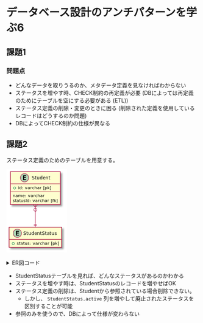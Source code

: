 # データベース設計のアンチパターンを学ぶ6

## 課題1

### 問題点

- どんなデータを取りうるのか、メタデータ定義を見なければわからない
- ステータスを増やす時、CHECK制約の再定義が必要 (DBによっては再定義のためにテーブルを空にする必要がある (ETL))
- ステータス定義の削除・変更のときに困る (削除された定義を使用しているレコードはどうするのか問題)
- DBによってCHECK制約の仕様が異なる

## 課題2

ステータス定義のためのテーブルを用意する。

![diagram](assets/diagram1.png)

<details><summary>ER図コード</summary>

```plantuml
Entity Student {
  + id: varchar [pk]
  --
  name: varchar
  statusId: varchar [fk]
}

Entity StudentStatus {
  + status: varchar [pk]
}

Student }o--|| StudentStatus

hide empty members
```
</details>

- StudentStatusテーブルを見れば、どんなステータスがあるのかわかる
- ステータスを増やす時は、StudentStatusのレコードを増やせばOK
- ステータス定義の削除は、Studentから参照されている場合削除できない。
  - しかし、 `StudentStatus.active` 列を増やして廃止されたステータスを区別することが可能
- 参照のみを使うので、DBによって仕様が変わらない
